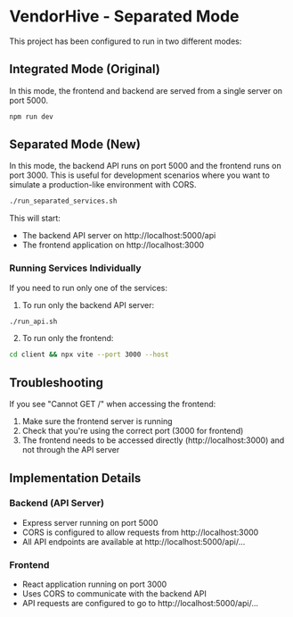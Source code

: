 # VendorHive - Separated Mode

This project has been configured to run in two different modes:

## Integrated Mode (Original)
In this mode, the frontend and backend are served from a single server on port 5000.
```bash
npm run dev
```

## Separated Mode (New)
In this mode, the backend API runs on port 5000 and the frontend runs on port 3000. This is useful for development scenarios where you want to simulate a production-like environment with CORS.

```bash
./run_separated_services.sh
```

This will start:
- The backend API server on http://localhost:5000/api
- The frontend application on http://localhost:3000

### Running Services Individually

If you need to run only one of the services:

1. To run only the backend API server:
```bash
./run_api.sh
```

2. To run only the frontend:
```bash
cd client && npx vite --port 3000 --host
```

## Troubleshooting

If you see "Cannot GET /" when accessing the frontend:
1. Make sure the frontend server is running
2. Check that you're using the correct port (3000 for frontend)
3. The frontend needs to be accessed directly (http://localhost:3000) and not through the API server

## Implementation Details

### Backend (API Server)
- Express server running on port 5000
- CORS is configured to allow requests from http://localhost:3000
- All API endpoints are available at http://localhost:5000/api/...

### Frontend
- React application running on port 3000
- Uses CORS to communicate with the backend API
- API requests are configured to go to http://localhost:5000/api/...